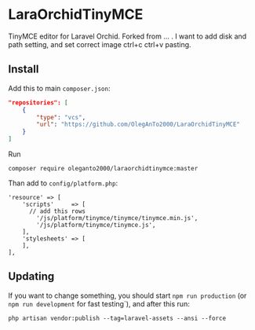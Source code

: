 # LaraOrchidTinyMCE

TinyMCE editor for Laravel Orchid. Forked from ... . I want to add disk and path setting, and set correct image ctrl+c ctrl+v pasting. 

## Install

Add this to main `composer.json`:

```json
"repositories": [
    {
        "type": "vcs",
        "url": "https://github.com/OlegAnTo2000/LaraOrchidTinyMCE"
    }
]
```

Run 

```
composer require oleganto2000/laraorchidtinymce:master
```

Than add to `config/platform.php`:

```
'resource' => [
    'scripts'     => [
      // add this rows
        '/js/platform/tinymce/tinymce/tinymce.min.js',
        '/js/platform/tinymce/tinymce.js',
    ],
    'stylesheets' => [
    ],
],
```

## Updating

If you want to change something, you should start `npm run production` \(or `npm run development` for fast testing`), and after this run:

```
php artisan vendor:publish --tag=laravel-assets --ansi --force
```


